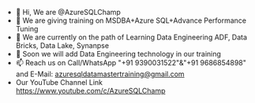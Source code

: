 - 👋 Hi, We are @AzureSQLChamp
- 👀 We are giving training on MSDBA+Azure SQL+Advance Performance Tuning
- 🌱 We are currently on the path of Learning Data Engineering ADF, Data Bricks, Data Lake, Synanpse
- 💞️ Soon we will add Data Engineering technology in our training
- 📫 Reach us on Call/WhatsApp "+91 9390031522"&"+91 9686854898" and E-Mail: azuresqldatamastertraining@gmail.com
- Our YouTube Channel Link https://www.youtube.com/c/AzureSQLChamp
<!---
AzureSQLChamp/AzureSQLChamp is a ✨ special ✨ repository because its `README.md` (this file) appears on your GitHub profile.
You can click the Preview link to take a look at your changes.
--->
